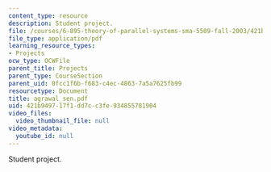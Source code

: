 ```yaml
---
content_type: resource
description: Student project.
file: /courses/6-895-theory-of-parallel-systems-sma-5509-fall-2003/421b949717f1dd7cc3fe934855781904_agrawal_sen.pdf
file_type: application/pdf
learning_resource_types:
- Projects
ocw_type: OCWFile
parent_title: Projects
parent_type: CourseSection
parent_uid: 0fcc1f6b-f683-c4ec-4863-7a5a7625fb99
resourcetype: Document
title: agrawal_sen.pdf
uid: 421b9497-17f1-dd7c-c3fe-934855781904
video_files:
  video_thumbnail_file: null
video_metadata:
  youtube_id: null
---
```

Student project.

